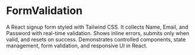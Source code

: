 # FormValidation
A React signup form styled with Tailwind CSS. It collects Name, Email, and Password with real-time validation. Shows inline errors, submits only when valid, and resets on success. Demonstrates controlled components, state management, form validation, and responsive UI in React.
